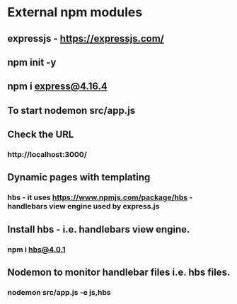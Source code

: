 # External npm modules

## expressjs  - https://expressjs.com/
## npm init -y 

## npm i express@4.16.4

## To start nodemon src/app.js 

## Check the URL 
### http://localhost:3000/


## Dynamic pages with templating
### hbs - it uses https://www.npmjs.com/package/hbs - handlebars view engine used by express.js

## Install hbs - i.e. handlebars view engine.
### npm i hbs@4.0.1

## Nodemon to monitor handlebar files i.e. hbs files.
### nodemon src/app.js -e js,hbs